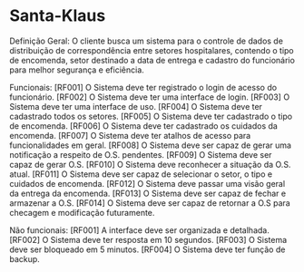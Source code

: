 # Santa-Klaus
Definição Geral:
O cliente busca um sistema para o controle de dados de distribuição de correspondência entre setores hospitalares, contendo o tipo de encomenda, setor destinado a data de entrega e cadastro do funcionário para melhor segurança e eficiência. 

Funcionais:
[RF001] O Sistema deve ter registrado o login de acesso do funcionário.
[RF002] O Sistema deve ter uma interface de login.
[RF003] O Sistema deve ter uma interface de uso.
[RF004] O Sistema deve ter cadastrado todos os setores.
[RF005] O Sistema deve ter cadastrado o tipo de encomenda.
[RF006] O Sistema deve ter cadastrado os cuidados da encomenda.
[RF007] O Sistema deve ter atalhos de acesso para funcionalidades em geral.
[RF008] O Sistema deve ser capaz de gerar uma notificação a respeito de O.S. pendentes.
[RF009] O Sistema deve ser capaz de gerar O.S.
[RF010] O Sistema deve reconhecer a situação da O.S. atual.
[RF011] O Sistema deve ser capaz de selecionar o setor, o tipo e cuidados de encomenda.
[RF012] O Sistema deve passar uma visão geral da entrega da encomenda.
[RF013] O Sistema deve ser capaz de fechar e armazenar a O.S. 
[RF014] O Sistema deve ser capaz de retornar a O.S para checagem e modificação futuramente.

Não funcionais:
[RF001] A interface deve ser organizada e detalhada.
[RF002] O Sistema deve ter resposta em 10 segundos.
[RF003] O Sistema deve ser bloqueado em 5 minutos.
[RF004] O Sistema deve ter função de backup. 
